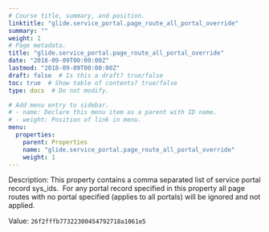 ```yaml
---
# Course title, summary, and position.
linktitle: "glide.service_portal.page_route_all_portal_override"
summary: ""
weight: 1
# Page metadata.
title: "glide.service_portal.page_route_all_portal_override"
date: "2018-09-09T00:00:00Z"
lastmod: "2018-09-09T00:00:00Z"
draft: false  # Is this a draft? true/false
toc: true  # Show table of contents? true/false
type: docs  # Do not modify.

# Add menu entry to sidebar.
# - name: Declare this menu item as a parent with ID name.
# - weight: Position of link in menu.
menu:
  properties:
    parent: Properties
    name: "glide.service_portal.page_route_all_portal_override"
    weight: 1
---
```


Description: This property contains a comma separated list of service portal record sys_ids.  For any portal record specified in this property all page routes with no portal specified (applies to all portals) will be ignored and not applied.


Value: `26f2fffb77322300454792718a1061e5`